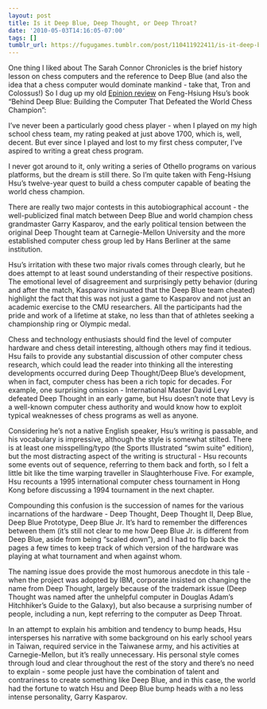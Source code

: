 ```yaml
---
layout: post
title: Is it Deep Blue, Deep Thought, or Deep Throat?
date: '2010-05-03T14:16:05-07:00'
tags: []
tumblr_url: https://fugugames.tumblr.com/post/110411922411/is-it-deep-blue-deep-thought-or-deep-throat
---
```

One thing I liked about The Sarah Connor Chronicles is the brief history lesson on chess computers and the reference to Deep Blue (and also the idea that a chess computer would dominate mankind - take that, Tron and Colossus!) So I dug up my old [Epinion review](http://www0.epinions.com/review/Behind_Deep_Blue_Building_the_Computer_That_Defeated_the_World_Chess_Champion_by_Feng_Hsiung_Hsu/content_103459819140/show_~allcom) on Feng-Hsiung Hsu’s book “Behind Deep Blue: Building the Computer That Defeated the World Chess Champion”:

I’ve never been a particularly good chess player - when I played on my high school chess team, my rating peaked at just above 1700, which is, well, decent. But ever since I played and lost to my first chess computer, I’ve aspired to writing a great chess program.

I never got around to it, only writing a series of Othello programs on various platforms, but the dream is still there. So I’m quite taken with Feng-Hsiung Hsu’s twelve-year quest to build a chess computer capable of beating the world chess champion.

There are really two major contests in this autobiographical account - the well-publicized final match between Deep Blue and world champion chess grandmaster Garry Kasparov, and the early political tension between the original Deep Thought team at Carnegie-Mellon University and the more established computer chess group led by Hans Berliner at the same institution.

Hsu’s irritation with these two major rivals comes through clearly, but he does attempt to at least sound understanding of their respective positions. The emotional level of disagreement and surprisingly petty behavior (during and after the match, Kasparov insinuated that the Deep Blue team cheated) highlight the fact that this was not just a game to Kasparov and not just an academic exercise to the CMU researchers. All the participants had the pride and work of a lifetime at stake, no less than that of athletes seeking a championship ring or Olympic medal.

Chess and technology enthusiasts should find the level of computer hardware and chess detail interesting, although others may find it tedious. Hsu fails to provide any substantial discussion of other computer chess research, which could lead the reader into thinking all the interesting developments occurred during Deep Thought/Deep Blue’s development, when in fact, computer chess has been a rich topic for decades. For example, one surprising omission - International Master David Levy defeated Deep Thought in an early game, but Hsu doesn’t note that Levy is a well-known computer chess authority and would know how to exploit typical weaknesses of chess programs as well as anyone.

Considering he’s not a native English speaker, Hsu’s writing is passable, and his vocabulary is impressive, although the style is somewhat stilted. There is at least one misspelling/typo (the Sports Illustrated “swim suite” edition), but the most distracting aspect of the writing is structural - Hsu recounts some events out of sequence, referring to them back and forth, so I felt a little bit like the time warping traveller in Slaughterhouse Five. For example, Hsu recounts a 1995 international computer chess tournament in Hong Kong before discussing a 1994 tournament in the next chapter.

Compounding this confusion is the succession of names for the various incarnations of the hardware - Deep Thought, Deep Thought II, Deep Blue, Deep Blue Prototype, Deep Blue Jr. It’s hard to remember the differences between them (it’s still not clear to me how Deep Blue Jr. is different from Deep Blue, aside from being “scaled down”), and I had to flip back the pages a few times to keep track of which version of the hardware was playing at what tournament and when against whom.

The naming issue does provide the most humorous anecdote in this tale - when the project was adopted by IBM, corporate insisted on changing the name from Deep Thought, largely because of the trademark issue (Deep Thought was named after the unhelpful computer in Douglas Adam’s Hitchhiker’s Guide to the Galaxy), but also because a surprising number of people, including a nun, kept referring to the computer as Deep Throat.

In an attempt to explain his ambition and tendency to bump heads, Hsu intersperses his narrative with some background on his early school years in Taiwan, required service in the Taiwanese army, and his activities at Carnegie-Mellon, but it’s really unnecessary. His personal style comes through loud and clear throughout the rest of the story and there’s no need to explain - some people just have the combination of talent and contrariness to create something like Deep Blue, and in this case, the world had the fortune to watch Hsu and Deep Blue bump heads with a no less intense personality, Garry Kasparov.

